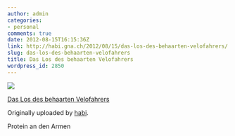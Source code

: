 ```yaml
---
author: admin
categories:
- personal
comments: true
date: 2012-08-15T16:15:36Z
link: http://habi.gna.ch/2012/08/15/das-los-des-behaarten-velofahrers/
slug: das-los-des-behaarten-velofahrers
title: Das Los des behaarten Velofahrers
wordpress_id: 2850
---
```


[![](http://farm8.staticflickr.com/7250/7789133584_1b35fde2ea_m.jpg)](http://www.flickr.com/photos/habi/7789133584/)
   

 
  [Das Los des behaarten Velofahrers](http://www.flickr.com/photos/habi/7789133584/)
    

  Originally uploaded by [habi](http://www.flickr.com/photos/habi/).
 



Protein an den Armen
  


